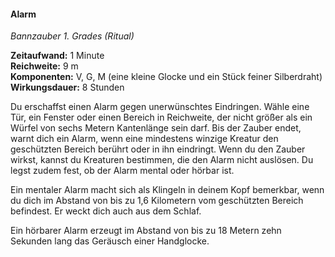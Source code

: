 #### Alarm
<!-- markdownlint-disable link-image-reference-definitions -->
[_metadata_:spell_name]:- "Alarm"
[_metadata_:spell_school]:- "abjuration"
[_metadata_:spell_level]:- "1"
[_metadata_:casting_time_amount]:- "1"
[_metadata_:casting_time_unit]:- "minute"
[_metadata_:ritual]:- "true"
[_metadata_:range]:- "30 feet"
[_metadata_:target]:- "20-foot cube"
[_metadata_:components_verbal]:- "true"
[_metadata_:components_somatic]:- "true"
[_metadata_:components_material]:- "true"
[_metadata_:components_material_description]:- "a tiny bell and a piece of fine silver wire"
[_metadata_:concentration]:- "false"
[_metadata_:duration]:- "8 hours"
[_metadata_:compared_to_wotc_srd_5.1]:- "mechanics_same_wording_same"
[_metadata_:compared_to_a5e_srd]:- "mechanics_different_wording_different"
<!-- markdownlint-disable-next-line no-emphasis-as-heading -->
_Bannzauber 1. Grades (Ritual)_

**Zeitaufwand:** 1 Minute \
**Reichweite:** 9 m \
**Komponenten:** V, G, M (eine kleine Glocke und ein Stück feiner Silberdraht) \
**Wirkungsdauer:** 8 Stunden

Du erschaffst einen Alarm gegen unerwünschtes Eindringen. Wähle eine Tür, ein Fenster oder einen Bereich in Reichweite, der nicht größer als ein Würfel von sechs Metern Kantenlänge sein darf. Bis der Zauber endet, warnt dich ein Alarm, wenn eine mindestens winzige Kreatur den geschützten Bereich berührt oder in ihn eindringt. Wenn du den Zauber wirkst, kannst du Kreaturen bestimmen, die den Alarm nicht auslösen. Du legst zudem fest, ob der Alarm mental oder hörbar ist.

Ein mentaler Alarm macht sich als Klingeln in deinem Kopf bemerkbar, wenn du dich im Abstand von bis zu 1,6 Kilometern vom geschützten Bereich befindest. Er weckt dich auch aus dem Schlaf.

Ein hörbarer Alarm erzeugt im Abstand von bis zu 18 Metern zehn Sekunden lang das Geräusch einer Handglocke.
